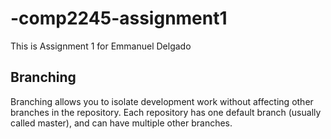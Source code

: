 # -comp2245-assignment1
This is Assignment 1 for Emmanuel Delgado

## Branching 
Branching allows you to isolate development work without 
affecting other branches in the repository. Each repository 
has one default branch (usually called master), and can have 
multiple other branches.